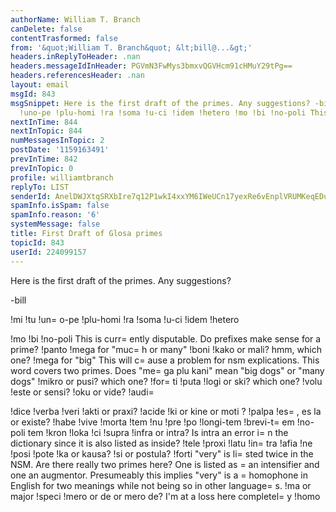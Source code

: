 ```yaml
---
authorName: William T. Branch
canDelete: false
contentTrasformed: false
from: '&quot;William T. Branch&quot; &lt;bill@...&gt;'
headers.inReplyToHeader: .nan
headers.messageIdInHeader: PGVmN3FwMys3bmxvQGVHcm91cHMuY29tPg==
headers.referencesHeader: .nan
layout: email
msgId: 843
msgSnippet: Here is the first draft of the primes. Any suggestions? -bill !mi !tu
  !uno-pe !plu-homi !ra !soma !u-ci !idem !hetero !mo !bi !no-poli This is currently
nextInTime: 844
nextInTopic: 844
numMessagesInTopic: 2
postDate: '1159163491'
prevInTime: 842
prevInTopic: 0
profile: williamtbranch
replyTo: LIST
senderId: AnelDWJXtqSRXbIre7q12P1wkI4xxYM6IWeUCn17yexRe6vEnplVRUMKeqEDu6Xr_HYu4tpD7Z0981nWN1umtCBDK-yQUmvzLkHF1rQhJBclwcEMUw
spamInfo.isSpam: false
spamInfo.reason: '6'
systemMessage: false
title: First Draft of Glosa primes
topicId: 843
userId: 224099157
---
```


Here is the first draft of the primes. Any suggestions?

-bill

!mi
!tu
!un=
o-pe
!plu-homi
!ra
!soma
!u-ci
!idem
!hetero

!mo
!bi
!no-poli
This is curr=
ently disputable. Do prefixes make sense for a prime?
!panto
!mega for "muc=
h or many"
!boni
!kako or mali?
hmm, which one?
!mega for "big"
This will c=
ause a problem for nsm explications. This word covers two 
primes. Does "me=
ga plu kani" mean "big dogs" or "many dogs"
!mikro or pusi?
which one?
!for=
ti
!puta
!logi or ski?
which one?
!volu
!este or sensi?
!oku or vide?
!audi=

!dice
!verba
!veri
!akti or praxi?
!acide
!ki or kine or moti ?
!palpa
!es=
, es la or existe?
!habe
!vive
!morta
!tem
!nu
!pre
!po
!longi-tem
!brevi-t=
em
!no-poli tem
!kron
!loka
!ci
!supra
!infra or intra?
Is intra an error i=
n the dictionary since it is also listed as 
inside?
!tele
!proxi
!latu
!in=
tra
!afia
!ne
!posi
!pote
!ka or kausa?
!si or postula?
!forti
"very" is li=
sted twice in the NSM. Are there really two primes here? 
One is listed as =
an intensifier and one an augmentor. Presumeably 
this implies "very" is a =
homophone in English for two meanings while 
not being so in other language=
s.
!ma or major
!speci
!mero or de or mero de?
I'm at a loss here completel=
y
!homo





